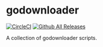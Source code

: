 # godownloader

[![CircleCI](https://img.shields.io/circleci/project/github/badges/shields/master.svg?style=for-the-badge)](https://circleci.com/gh/estahn/godownloader)
[![Github All Releases](https://img.shields.io/github/downloads/estahn/godownloader/total.svg?style=for-the-badge)](https://github.com/estahn/godownloader/releases)

A collection of godownloader scripts.
